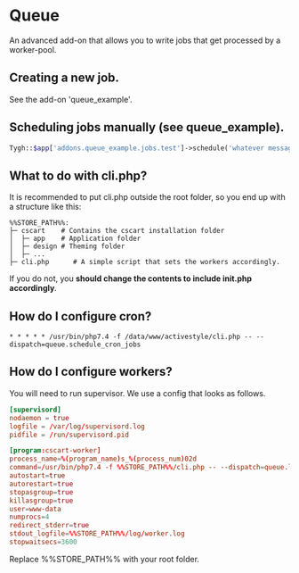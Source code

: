 # Queue

An advanced add-on that allows you to write jobs that get processed by a worker-pool.

## Creating a new job.

See the add-on 'queue_example'.

## Scheduling jobs manually (see queue_example).

```php
Tygh::$app['addons.queue_example.jobs.test']->schedule('whatever message contents you want, they get json encoded');
```

## What to do with cli.php?

It is recommended to put cli.php outside the root folder, so you end up with a structure like this:

```
%%STORE_PATH%%:
├─ cscart    # Contains the cscart installation folder
│  ├─ app    # Application folder
│  ├─ design # Theming folder
│  ├─ ...
├─ cli.php      # A simple script that sets the workers accordingly.
```

If you do not, you **should change the contents to include init.php accordingly**.

## How do I configure cron?

```crontab
* * * * * /usr/bin/php7.4 -f /data/www/activestyle/cli.php -- --dispatch=queue.schedule_cron_jobs
```

## How do I configure workers?

You will need to run supervisor. We use a config that looks as follows.

```conf
[supervisord]
nodaemon = true
logfile = /var/log/supervisord.log
pidfile = /run/supervisord.pid

[program:cscart-worker]
process_name=%(program_name)s_%(process_num)02d
command=/usr/bin/php7.4 -f %%STORE_PATH%%/cli.php -- --dispatch=queue.launch_worker
autostart=true
autorestart=true
stopasgroup=true
killasgroup=true
user=www-data
numprocs=4
redirect_stderr=true
stdout_logfile=%%STORE_PATH%%/log/worker.log
stopwaitsecs=3600
```

Replace %%STORE_PATH%% with your root folder.
